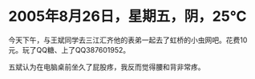 # 2005年8月26日，星期五，阴，25℃
今天下午，与王斌同学去三江汇齐他的表弟一起去了虹桥的小虫网吧。花费10元。玩了QQ糖、上了QQ387601952。

五斌认为在电脑桌前坐久了屁股疼，我反而觉得腰和背非常疼。

